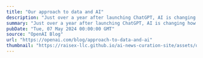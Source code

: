```yaml
---
title: "Our approach to data and AI"
description: "Just over a year after launching ChatGPT, AI is changing how we live, work and learn. It’s also raised important conversations about data in the age of AI. More on our approach, a new Media Manager for creators and content owners, and where we’re headed."
summary: "Just over a year after launching ChatGPT, AI is changing how we live, work and learn. It’s also raised important conversations about data in the age of AI. More on our approach, a new Media Manager for creators and content owners, and where we’re headed."
pubDate: "Tue, 07 May 2024 00:00:00 GMT"
source: "OpenAI Blog"
url: "https://openai.com/blog/approach-to-data-and-ai"
thumbnail: "https://raisex-llc.github.io/ai-news-curation-site/assets/openai_logo.png"
---
```


